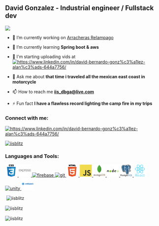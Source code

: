 <h2>David Gonzalez - Industrial engineer / Fullstack dev </h2>
<img align="center" src="https://www.canva.com/design/DAFWkuRmSAo/Noi3IF24TI4AFy-jRlAAfQ/view?utm_content=DAFWkuRmSAo&utm_campaign=designshare&utm_medium=link&utm_source=homepage_design_menu">


<div> 
  
- 🔭 I’m currently working on [Arracheras Relampago](https://github.com/iisblitz/Arracheras_relampago)

- 🌱 I’m currently learning **Spring boot & aws**

- 📝 I'm starting uploading vids at <a href="https://linkedin.com/in/https://www.linkedin.com/in/david-bernardo-gonz%c3%a1lez-alan%c3%ads-644a7756/" target="blank"><img align="center" src="https://raw.githubusercontent.com/rahuldkjain/github-profile-readme-generator/master/src/images/icons/Social/linked-in-alt.svg" alt="https://www.linkedin.com/in/david-bernardo-gonz%c3%a1lez-alan%c3%ads-644a7756/" height="30" width="40" /></a>

- 💬 Ask me about **that time i traveled all the mexican east coast in motorcycle**

- 📫 How to reach me **iis_dbga@live.com**

- ⚡ Fun fact **I have a flawless record lighting the camp fire in my trips**
<h3 align="left">Connect with me:</h3>
<a href="https://linkedin.com/in/https://www.linkedin.com/in/david-bernardo-gonz%c3%a1lez-alan%c3%ads-644a7756/" target="blank"><img align="center" src="https://raw.githubusercontent.com/rahuldkjain/github-profile-readme-generator/master/src/images/icons/Social/linked-in-alt.svg" alt="https://www.linkedin.com/in/david-bernardo-gonz%c3%a1lez-alan%c3%ads-644a7756/" height="30" width="40" /></a>
  <p align="left">  
  
</div>

<p> <a href="https://github.com/ryo-ma/github-profile-trophy"><img src="https://github-profile-trophy.vercel.app/?username=iisblitz" alt="iisblitz" /></a> </p>


</p>

<h3 align="left">Languages and Tools:</h3>
<p align="left"> <a href="https://www.w3schools.com/css/" target="_blank" rel="noreferrer"> <img src="https://raw.githubusercontent.com/devicons/devicon/master/icons/css3/css3-original-wordmark.svg" alt="css3" width="40" height="40"/> </a> <a href="https://expressjs.com" target="_blank" rel="noreferrer"> <img src="https://raw.githubusercontent.com/devicons/devicon/master/icons/express/express-original-wordmark.svg" alt="express" width="40" height="40"/> </a> <a href="https://firebase.google.com/" target="_blank" rel="noreferrer"> <img src="https://www.vectorlogo.zone/logos/firebase/firebase-icon.svg" alt="firebase" width="40" height="40"/> </a> <a href="https://git-scm.com/" target="_blank" rel="noreferrer"> <img src="https://www.vectorlogo.zone/logos/git-scm/git-scm-icon.svg" alt="git" width="40" height="40"/> </a> <a href="https://www.w3.org/html/" target="_blank" rel="noreferrer"> <img src="https://raw.githubusercontent.com/devicons/devicon/master/icons/html5/html5-original-wordmark.svg" alt="html5" width="40" height="40"/> </a> <a href="https://developer.mozilla.org/en-US/docs/Web/JavaScript" target="_blank" rel="noreferrer"> <img src="https://raw.githubusercontent.com/devicons/devicon/master/icons/javascript/javascript-original.svg" alt="javascript" width="40" height="40"/> </a> <a href="https://www.mongodb.com/" target="_blank" rel="noreferrer"> <img src="https://raw.githubusercontent.com/devicons/devicon/master/icons/mongodb/mongodb-original-wordmark.svg" alt="mongodb" width="40" height="40"/> </a> <a href="https://nodejs.org" target="_blank" rel="noreferrer"> <img src="https://raw.githubusercontent.com/devicons/devicon/master/icons/nodejs/nodejs-original-wordmark.svg" alt="nodejs" width="40" height="40"/> </a> <a href="https://www.postgresql.org" target="_blank" rel="noreferrer"> <img src="https://raw.githubusercontent.com/devicons/devicon/master/icons/postgresql/postgresql-original-wordmark.svg" alt="postgresql" width="40" height="40"/> </a> <a href="https://reactjs.org/" target="_blank" rel="noreferrer"> <img src="https://raw.githubusercontent.com/devicons/devicon/master/icons/react/react-original-wordmark.svg" alt="react" width="40" height="40"/> </a> <a href="https://www.typescriptlang.org/" target="_blank" rel="noreferrer">  </a> <a href="https://unity.com/" target="_blank" rel="noreferrer"> <img src="https://www.vectorlogo.zone/logos/unity3d/unity3d-icon.svg" alt="unity" width="40" height="40"/> </a> <a href="https://webpack.js.org" target="_blank" rel="noreferrer"> <img src="https://raw.githubusercontent.com/devicons/devicon/d00d0969292a6569d45b06d3f350f463a0107b0d/icons/webpack/webpack-original-wordmark.svg" alt="webpack" width="40" height="40"/> </a> </p>


<p>&nbsp;<img align="center" src="https://github-readme-stats.vercel.app/api?username=iisblitz&show_icons=true&locale=en" alt="iisblitz" /></p>
<p><img align="center" src="https://github-readme-stats.vercel.app/api/top-langs?username=iisblitz&show_icons=true&locale=en&layout=compact" alt="iisblitz" /></p>
<p><img align="center" src="https://github-readme-streak-stats.herokuapp.com/?user=iisblitz&" alt="iisblitz" /></p>
